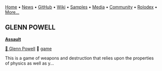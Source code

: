 [Home](https://qb64.com) • [News](/news.md) • [GitHub](/github.md) • [Wiki](/wiki.md) • [Samples](/samples.md) • [Media](/media.md) • [Community](/community.md) • [Rolodex](/rolodex.md) • [More...](/more.md)

## GLENN POWELL

**[Assault](assault/index.md)**

[🐝 Glenn Powell](glenn-powell.md) 🔗 [game](game.md)

This is a game of weapons and destruction that relies upon the properties of physics as well as y...
